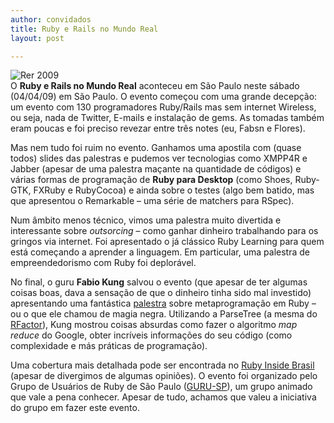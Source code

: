 ```yaml
---
author: convidados
title: Ruby e Rails no Mundo Real
layout: post

---
```

![Rer 2009][1]  
O **Ruby e Rails no Mundo Real** aconteceu em São Paulo neste sábado (04/04/09) em São Paulo. O evento começou com uma grande decepção: um evento com 130 programadores Ruby/Rails mas sem internet Wireless, ou seja, nada de Twitter, E-mails e instalação de gems. As tomadas também eram poucas e foi preciso revezar entre três notes (eu, Fabsn e Flores). 

Mas nem tudo foi ruim no evento. Ganhamos uma apostila com (quase todos) slides das palestras e pudemos ver tecnologias como XMPP4R e Jabber (apesar de uma palestra maçante na quantidade de códigos) e várias formas de programação de **Ruby para Desktop** (como Shoes, Ruby-GTK, FXRuby e RubyCocoa) e ainda sobre o testes (algo bem batido, mas que apresentou o Remarkable – uma série de matchers para RSpec). 

Num âmbito menos técnico, vimos uma palestra muito divertida e interessante sobre *outsorcing* – como ganhar dinheiro trabalhando para os gringos via internet. Foi apresentado o já clássico Ruby Learning para quem está começando a aprender a linguagem. Em particular, uma palestra de empreendedorismo com Ruby foi deplorável. 

No final, o guru **Fabio Kung** salvou o evento (que apesar de ter algumas coisas boas, dava a sensação de que o dinheiro tinha sido mal investido) apresentando uma fantástica [palestra][2] sobre metaprogramação em Ruby – ou o que ele chamou de magia negra. Utilizando a ParseTree (a mesma do [RFactor][3]), Kung mostrou coisas absurdas como fazer o algoritmo *map reduce* do Google, obter incríveis informações do seu código (como complexidade e más práticas de programação). 

Uma cobertura mais detalhada pode ser encontrada no [Ruby Inside Brasil][4] (apesar de divergimos de algumas opiniões). O evento foi organizado pelo Grupo de Usuários de Ruby de São Paulo ([GURU-SP][5]), um grupo animado que vale a pena conhecer. Apesar de tudo, achamos que valeu a iniciativa do grupo em fazer este evento. 















 [1]: http://vidageek.net/wp-content/uploads/2009/04/rer-2009.png
 [2]: http://www.slideshare.net/fabiokung/ruby-muito-mais-que-reflexivo "palestra"
 [3]: http://vidageek.net/2009/02/09/refatorando-ruby-no-seu-editor/ "RFactor"
 [4]: http://www.rubyinside.com.br/cobertura-ruby-rails-no-mundo-real-2009-977 "Ruby Inside Brasil"
 [5]: http://www.guru-sp.org/ "GURU-SP"





